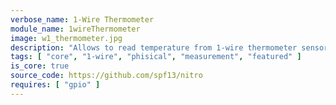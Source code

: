 ```yaml
---
verbose_name: 1-Wire Thermometer
module_name: 1wireThermometer
image: w1_thermometer.jpg
description: "Allows to read temperature from 1-wire thermometer sensors e.g. DS18S20, DS18S20"
tags: [ "core", "1-wire", "phisical", "measurement", "featured" ]
is_core: true
source_code: https://github.com/spf13/nitro
requires: [ "gpio" ]
---
```

